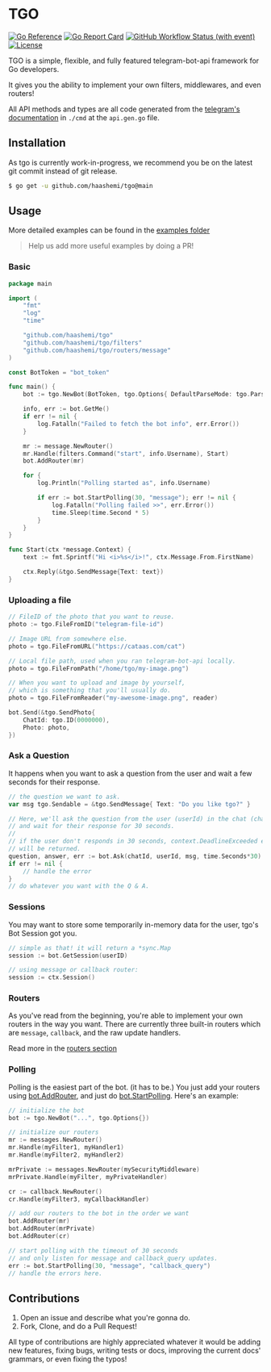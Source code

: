 # TGO

[![Go Reference](https://pkg.go.dev/badge/github.com/haashemi/tgo.svg)](https://pkg.go.dev/github.com/haashemi/tgo)
[![Go Report Card](https://goreportcard.com/badge/github.com/haashemi/tgo)](https://goreportcard.com/report/github.com/haashemi/tgo)
[![GitHub Workflow Status (with event)](https://img.shields.io/github/actions/workflow/status/haashemi/tgo/go.yml)](https://github.com/haashemi/tgo/actions)
[![License](http://img.shields.io/badge/license-mit-blue.svg)](https://raw.githubusercontent.com/haashemi/tgo/master/LICENSE)

TGO is a simple, flexible, and fully featured telegram-bot-api framework for Go developers.

It gives you the ability to implement your own filters, middlewares, and even routers!

All API methods and types are all code generated from the [telegram's documentation](https://core.telegram.org/bots/api) in `./cmd` at the `api.gen.go` file.

## Installation

As tgo is currently work-in-progress, we recommend you be on the latest git commit instead of git release.

```bash
$ go get -u github.com/haashemi/tgo@main
```

## Usage

More detailed examples can be found in the [examples folder](/examples/)

> Help us add more useful examples by doing a PR!

### Basic

```go
package main

import (
	"fmt"
	"log"
	"time"

	"github.com/haashemi/tgo"
	"github.com/haashemi/tgo/filters"
	"github.com/haashemi/tgo/routers/message"
)

const BotToken = "bot_token"

func main() {
	bot := tgo.NewBot(BotToken, tgo.Options{ DefaultParseMode: tgo.ParseModeHTML })

	info, err := bot.GetMe()
	if err != nil {
		log.Fatalln("Failed to fetch the bot info", err.Error())
	}

	mr := message.NewRouter()
	mr.Handle(filters.Command("start", info.Username), Start)
	bot.AddRouter(mr)

	for {
		log.Println("Polling started as", info.Username)

		if err := bot.StartPolling(30, "message"); err != nil {
			log.Fatalln("Polling failed >>", err.Error())
			time.Sleep(time.Second * 5)
		}
	}
}

func Start(ctx *message.Context) {
	text := fmt.Sprintf("Hi <i>%s</i>!", ctx.Message.From.FirstName)

    ctx.Reply(&tgo.SendMessage{Text: text})
}
```

### Uploading a file

```go
// FileID of the photo that you want to reuse.
photo := tgo.FileFromID("telegram-file-id")

// Image URL from somewhere else.
photo = tgo.FileFromURL("https://cataas.com/cat")

// Local file path, used when you ran telegram-bot-api locally.
photo = tgo.FileFromPath("/home/tgo/my-image.png")

// When you want to upload and image by yourself,
// which is something that you'll usually do.
photo = tgo.FileFromReader("my-awesome-image.png", reader)

bot.Send(&tgo.SendPhoto{
	ChatId: tgo.ID(0000000),
	Photo: photo,
})
```

### Ask a Question

It happens when you want to ask a question from the user and wait a few seconds for their response.

```go
// the question we want to ask.
var msg tgo.Sendable = &tgo.SendMessage{ Text: "Do you like tgo?" }

// Here, we'll ask the question from the user (userId) in the chat (chatId)
// and wait for their response for 30 seconds.
//
// if the user don't responds in 30 seconds, context.DeadlineExceeded error
// will be returned.
question, answer, err := bot.Ask(chatId, userId, msg, time.Seconds*30)
if err != nil {
    // handle the error
}
// do whatever you want with the Q & A.
```

### Sessions

You may want to store some temporarily in-memory data for the user, tgo's Bot Session got you.

```go
// simple as that! it will return a *sync.Map
session := bot.GetSession(userID)

// using message or callback router:
session := ctx.Session()
```

### Routers

As you've read from the beginning, you're able to implement your own routers in the way you want. There are currently three built-in routers which are `message`, `callback`, and the raw update handlers.

Read more in the [routers section](/routers/)

### Polling

Polling is the easiest part of the bot. (it has to be.)
You just add your routers using [bot.AddRouter](https://pkg.go.dev/github.com/haashemi/tgo#Bot.AddRouter), and just do [bot.StartPolling](https://pkg.go.dev/github.com/haashemi/tgo#Bot.StartPolling). Here's an example:

```go
// initialize the bot
bot := tgo.NewBot("...", tgo.Options{})

// initialize our routers
mr := messages.NewRouter()
mr.Handle(myFilter1, myHandler1)
mr.Handle(myFilter2, myHandler2)

mrPrivate := messages.NewRouter(mySecurityMiddleware)
mrPrivate.Handle(myFilter, myPrivateHandler)

cr := callback.NewRouter()
cr.Handle(myFilter3, myCallbackHandler)

// add our routers to the bot in the order we want
bot.AddRouter(mr)
bot.AddRouter(mrPrivate)
bot.AddRouter(cr)

// start polling with the timeout of 30 seconds
// and only listen for message and callback_query updates.
err := bot.StartPolling(30, "message", "callback_query")
// handle the errors here.
```

## Contributions

1. Open an issue and describe what you're gonna do.
2. Fork, Clone, and do a Pull Request!

All type of contributions are highly appreciated whatever it would be adding new features, fixing bugs, writing tests or docs, improving the current docs' grammars, or even fixing the typos!
